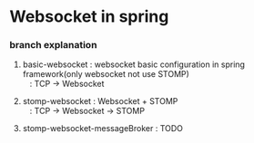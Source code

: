 # Websocket in spring
 ### branch explanation
 1. basic-websocket : websocket basic configuration in spring framework(only websocket not use STOMP)  
&nbsp;&nbsp; : TCP -> Websocket

 2. stomp-websocket : Websocket + STOMP  
&nbsp;&nbsp; : TCP -> Websocket -> STOMP

 3. stomp-websocket-messageBroker : TODO